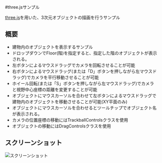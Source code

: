 #three.jsサンプル

[three.js](http://threejs.org/)を用いた、3次元オブジェクトの描画を行うサンプル  

## 概要
* 建物内のオブジェクトを表示するサンプル
* ドロップダウンでFloor(階)を指定すると、指定した階のオブジェクトが表示される。
* 左ボタンによるマウスドラッグでカメラを回転させることが可能
* 右ボタンによるマウスドラッグ(または「D」ボタンを押しながら左マウスドラッグ)でカメラを平行移動させることが可能
* ホイール回転(または「S」ボタンを押しながら左マウスドラッグ)でカメラと視野中心座標の距離を変更することが可能
* オブジェクトにマウスカーソルを合わせて左ボタンによるマウスドラッグで建物内のオブジェクトを移動させることが可能(XY平面のみ)
* オブジェクトにマウスカーソルを合わせるとツールチップでオブジェクト名が表示される。
* カメラの位置座標の移動にはTrackballControlsクラスを使用
* オブジェクトの移動にはDragControlsクラスを使用

## スクリーンショット
![スクリーンショット](https://raw.githubusercontent.com/wiki/ktx2207/threejs-sample/images/threejs-sample.png)
